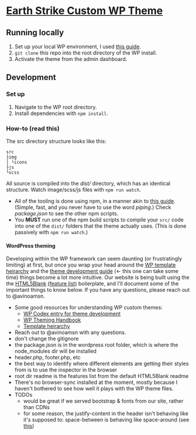 # [Earth Strike Custom WP Theme](http://earthstrike.org)

## Running locally

1. Set up your local WP environment, I used [this guide](https://torquemag.io/2015/11/install-wordpress-locally-xampp-windows-mac/).
2. `git clone` this repo into the root directory of the WP install.
3. Activate the theme from the admin dashboard.

## Development

### Set up

1. Navigate to the WP root directory.
2. Install dependencies with `npm install`.

### How-to (read this)

The src directory structure looks like this:

```
src
├img
│ └icons
├js
└scss
```

All source is compiled into the *dist/* directory, which has an identical structure. Watch image/scss/js files with `npm run watch`.

* All of the tooling is done using npm, in a manner akin to [this guide](https://css-tricks.com/why-npm-scripts/). (Simple, fast, and you never have to use the word *piping*.) Check *package.json* to see the other npm scripts.
* You **MUST** run one of the npm build scripts to compile your `src/` code into one of the `dist/` folders that the theme actually uses. (This is done passively with `npm run watch`.)

#### WordPress theming

Developing within the WP framework can seem daunting (or frustratingly limiting) at first, but once you wrap your head around the [WP template heirarchy](https://developer.wordpress.org/themes/basics/template-hierarchy/) and the [theme development guide](https://codex.wordpress.org/Theme_Development) (<- this one can take some time) things become a lot more intuitive. Our website is being built using the the [HTML5Blank](http://html5blank.com/) [(feature list)](https://github.com/EarthStrike/wordpress) boilerplate, and I'll document some of the important things to know below. If you have any questions, please reach out to @avinoamsn.

* Some good resources for understanding WP custom themes:
	* [WP Codex entry for theme development](https://codex.wordpress.org/Theme_Development)
	* [WP Theming Handbook](https://developer.wordpress.org/themes/getting-started/)
	* [Template heirarchy](https://developer.wordpress.org/themes/basics/template-hierarchy/)
* Reach out to @avinoamsn with any questions.
* don't change the gitignore
* the package.json is in the wordpress root folder, which is where the node_modules dir will be installed
* header.php, footer.php, etc
* the best way to identify where different elements are getting their styles from is to use the inspector in the browser
* root dir readme is the features list from the default HTML5Blank readme
* There's no browser-sync installed at the moment, mostly because I haven't bothered to see how well it plays with the WP theme files.
* TODOs
	* would be great if we served bootstrap & fonts from our site, rather than CDNs
	* for some reason, the justify-content in the header isn't behaving like it's supposed to: space-between is behaving like space-around (see [this](https://css-tricks.com/snippets/css/a-guide-to-flexbox/))